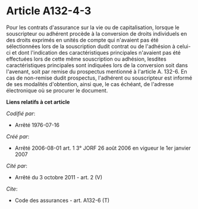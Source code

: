 # Article A132-4-3

Pour les contrats d'assurance sur la vie ou de capitalisation, lorsque le souscripteur ou adhérent procède à la conversion de
droits individuels en des droits exprimés en unités de compte qui n'avaient pas été sélectionnées lors de la souscription
dudit contrat ou de l'adhésion à celui-ci et dont l'indication des caractéristiques principales n'avaient pas été effectuées
lors de cette même souscription ou adhésion, lesdites caractéristiques principales sont indiquées lors de la conversion soit
dans l'avenant, soit par remise du prospectus mentionné à l'article A. 132-6. En cas de non-remise dudit prospectus,
l'adhérent ou souscripteur est informé de ses modalités d'obtention, ainsi que, le cas échéant, de l'adresse électronique où
se procurer le document.

**Liens relatifs à cet article**

_Codifié par_:

  - Arrêté 1976-07-16

_Créé par_:

  - Arrêté 2006-08-01 art. 1 3° JORF 26 août 2006 en vigueur le 1er janvier 2007

_Cité par_:

  - Arrêté du 3 octobre 2011 - art. 2 (V)

_Cite_:

  - Code des assurances - art. A132-6 (T)
